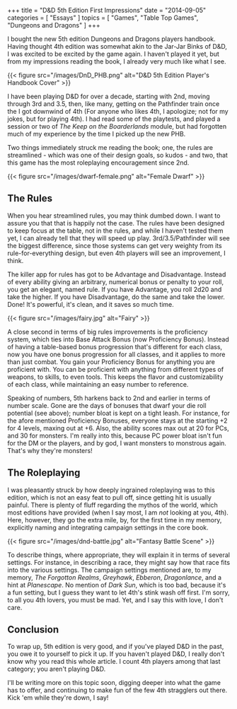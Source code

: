 +++
title = "D&D 5th Edition First Impressions"
date = "2014-09-05"
categories = [ "Essays" ]
topics = [
  "Games",
  "Table Top Games",
  "Dungeons and Dragons"
]
+++

I bought the new 5th edition Dungeons and Dragons players handbook. Having thought 4th edition was somewhat akin to the Jar-Jar Binks of D&D, I was excited to be excited by the game again.<!--more--> I haven't played it yet, but from my impressions reading the book, I already very much like what I see.

{{< figure src="/images/DnD_PHB.png" alt="D&D 5th Edition Player's Handbook Cover" >}}

I have been playing D&D for over a decade, starting with 2nd, moving through 3rd and 3.5, then, like many, getting on the Pathfinder train once the I got downwind of 4th (For anyone who likes 4th, I apologize; not for my jokes, but for playing 4th). I had read some of the playtests, and played a session or two of _The Keep on the Boarderlands_ module, but had forgotten much of my experience by the time I picked up the new PHB.

Two things immediately struck me reading the book; one, the rules are streamlined - which was one of their design goals, so kudos - and two, that this game has the most roleplaying encouragement since 2nd.

{{< figure src="/images/dwarf-female.png" alt="Female Dwarf" >}}

## The Rules

When you hear streamlined rules, you may think dumbed down. I want to assure you that that is happily not the case. The rules have been designed to keep focus at the table, not in the rules, and while I haven't tested them yet, I can already tell that they will speed up play. 3rd/3.5/Pathfinder will see the biggest difference, since those systems can get very weighty from its rule-for-everything design, but even 4th players will see an improvement, I think.

The killer app for rules has got to be Advantage and Disadvantage. Instead of every ability giving an arbitrary, numerical bonus or penalty to your roll, you get an elegant, named rule. If you have Advantage, you roll 2d20 and take the higher. If you have Disadvantage, do the same and take the lower. Done! It's powerful, it's clean, and it saves so much time.

{{< figure src="/images/fairy.jpg" alt="Fairy" >}}

A close second in terms of big rules improvements is the proficiency system, which ties into Base Attack Bonus (now Proficiency Bonus). Instead of having a table-based bonus progression that's different for each class, now you have one bonus progression for all classes, and it applies to more than just combat. You gain your Proficiency Bonus for anything you are proficient with. You can be proficient with anything from different types of weapons, to skills, to even tools. This keeps the flavor and customizability of each class, while maintaining an easy number to reference.

Speaking of numbers, 5th harkens back to 2nd and earlier in terms of number scale. Gone are the days of bonuses that dwarf your die roll potential (see above); number bloat is kept on a tight leash. For instance, for the afore mentioned Proficiency Bonuses, everyone stays at the starting +2 for 4 levels, maxing out at +6. Also, the ability scores max out at 20 for PCs, and 30 for monsters. I'm really into this, because PC power bloat isn't fun for the DM or the players, and by god, I want monsters to monstrous again. That's why they're monsters!

## The Roleplaying

I was pleasantly struck by how deeply ingrained roleplaying was to this edition, which is not an easy feat to pull off, since getting hit is usually painful. There is plenty of fluff regarding the mythos of the world, which most editions have provided (when I say most, I am _not_ looking at you, 4th). Here, however, they go the extra mile, by, for the first time in my memory, explicitly naming and integrating campaign settings in the core book. 

{{< figure src="/images/dnd-battle.jpg" alt="Fantasy Battle Scene" >}}

To describe things, where appropriate, they will explain it in terms of several settings. For instance, in describing a race, they might say how that race fits into the various settings. The campaign settings mentioned are, to my memory, _The Forgotton Realms_, _Greyhawk_, _Ebberon_, _Dragonlance_, and a hint at _Planescape_. No mention of _Dark Sun_, which is too bad, because it's a fun setting, but I guess they want to let 4th's stink wash off first. I'm sorry, to all you 4th lovers, you must be mad. Yet, and I say this with love, I don't care.

## Conclusion
To wrap up, 5th edition is very good, and if you've played D&D in the past, you owe it to yourself to pick it up. If you haven't played D&D, I really don't know why you read this whole article. I count 4th players among that last category; you aren't playing D&D.

I'll be writing more on this topic soon, digging deeper into what the game has to offer, and continuing to make fun of the few 4th stragglers out there. Kick 'em while they're down, I say!
